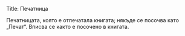 Title: Печатница

Печатницата, която е отпечатала книгата; някъде се посочва като „Печат“. Вписва се както е посочено в книгата.

